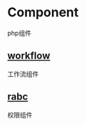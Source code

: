 # Component
php组件

## [workflow](https://github.com/blindlq/Component/tree/master/workflow)
工作流组件

## [rabc](https://github.com/blindlq/Component/tree/master/rabc)
权限组件
